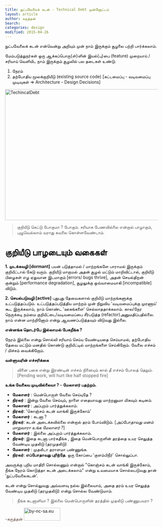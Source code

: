 ```yaml
---
title: நுட்பவேலைக் கடன் - Technical Debt முன்னோட்டம்
layout: article 
author: கருத்தன்
Search:  
categories: design
modified: 2015-04-26
---
```

நுட்பவேலைக் கடன் என்வென்று அறியும் முன் நாம் இருக்கும் சூழலை பற்றி பார்க்கலாம்.

மேம்படுத்துநர்கள் ஒரு ஆக்கப்பொரு{ள்}ளின் இயல்{பு}பை (feature) முறையாய் / சரியாய் வெளியிட நாம் இருக்கும் சூழலில் பல தடைகள் உண்டு.

1) நேரம்
2) தற்போதிய மூலக்குறியீடு (existing source code)
   [கட்டமைப்பு - வடிவமைப்பு முடிவுகள் => Architecture - Design Decisions]

<a href="https://kanasinapana.files.wordpress.com/2015/04/techincaldebt.jpg"><img src="https://kanasinapana.files.wordpress.com/2015/04/techincaldebt.jpg?w=660" alt="TechincalDebt" width="660" height="430" class="alignnone size-large wp-image-690" /></a>

>குறியீடு கெட்டு போகுமா ? 
போகும். சரியாக பேணவில்லை என்றால் பாழாகும், புழுவெல்லாம் வராது கவலை கொள்ளவேண்டாம்.

# குறியீடு பாழடையும் வகைகள்

**1. முடக்கவழி [dormant]**
பயன் படுத்தாமல் / மாற்றங்களே பாராமல் இருக்கும் குறியீட்டால் கேடு வரும்.
குறியீடு மாறாமல் அதன் சூழல் மட்டும் மாறிவிட்டால், குறியீடு பிழைகள் எழ ஏதுவான இடமாகும்
[errors/ bugs thrive], அதன் செயல்திறன் குன்றும் [performance degradation], சூழலுக்கு ஒவ்வாமையாகி
[incompatible] விடும்.

**2. செயல்படுவழி [active]**
புதுபுது தேவைகளால் குறியீடு மாற்றங்களுக்கு உட்படுத்தப்படும். உட்படுத்தப்படுத்திய மாற்றம் முன்
நிறுவிய 'வடிவமைப்புக்கு முரணாய்' கூட இருக்கலாம், நாம் கொண்ட 'ஊகங்களை' செல்லாததாக்கலாம்.
கால/நேர நெருக்கடி நம்மை குறியீட்டை/வடிவமைப்பை சீர்படுத்த (refactor)அனுமதிப்பதில்லை.
நாம் என்ன மாற்றினோம் என்று ஆவணப்படுத்தவும் விடுவது இல்லை.

**என்னங்க தொடர்பே இல்லாமல் பேசுறீங்க ?**

நேரம் இல்லை என்று சொல்லி சரியாய் செய்ய வேண்டியதை செய்யாமல், தற்போதிய தேவை மட்டும்
மனதில் கொண்டு குறியீட்டில் மாற்றங்களை செய்கிறோம். வேலை எச்சம் / மிச்சம் வைக்கிறோம்.

**வள்ளுவரின் எச்சரிக்கை**
>வினை பகை என்று இரண்டின் எச்சம் நினையும் கால்
தீ எச்சம் போலத் தெறும்.
[Pending work, will hurt like half stopped fire]

**உங்க வேலைய முடிவில்லையா ? - மேலாளர் பதற்றம்.**

- **மேலாளர்** : மென்பொருள் வேலை செய்யுதே ?
- **நிரலர்** :   இன்று வேலை செய்யும், நாளை எதையாவது மாற்றனுமா மிகவும் கடினம்.
- **மேலாளர்** : அப்புறம் பார்த்துக்கலாம்.
- **நிரலர்**:   'கொஞ்சம் கடன் வாங்கி இருக்கோம்'
- **மேலாளர்** : கடனா  ?
- **நிரலர்**:  கடன் அடைக்கவில்லை என்றால் தரம் போய்விடும்.
    [*அப்போதாவது மனம் மாறுவாரா உங்க மேலாளர் ?*]
- **மேலாளர்** : இல்லை அப்புறம் பார்த்துக்கலாம்.
- **நிரலர்**:  இதை கடனா பார்கதீங்க , இதை மென்பொருளின் தரத்தை 
          உயர செலுத்த வேண்டிய முதலீடு (தரமுதலீடு) 
- **மேலாளர்** : முதலீடா தராளமா பண்ணுங்க.
- **நிரலர்**:  **எப்போதாவது புரிந்தே**. ஒரு கோப்பை 'குளம்பிநீர்' சொல்லுப்பா.

அவருக்கு புறிய மாதிரி சொல்லணும் என்றால்  "கொஞ்சம் கடன் வாங்கி இருக்கோம், நீங்க நேரம் 
கொடுத்தா கடன் அடைக்கலாம்" என்று உவமையாக சொல்லபடுவது தான் 'நுட்பவேலைகடன்'.

கடன் என்று சொல்லுவது அவ்வளவு நல்ல இல்லையாம், அதை தரம் உயர செலுத்த வேண்டிய 
முதலீடு (தரமுதலீடு) என்று சொல்ல வேண்டுமாம்.


>நீங்க கடனாளியா ? இல்லை மென்பொருளின் தரத்தில் முதலீடு பண்ணுபவரா ?

<span style="color:#6a524a;">-கருத்தன்</span>
<a href="http://kanasinapana.files.wordpress.com/2014/04/by-nc-sa-eu.png"><img class="alignnone  wp-image-229" 
 src="http://kanasinapana.files.wordpress.com/2014/04/by-nc-sa-eu.png" alt="by-nc-sa.eu" width="120" height="42" /></a>